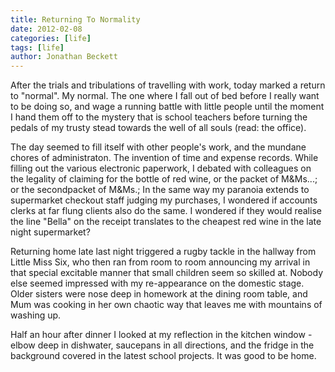 ```yaml
---
title: Returning To Normality
date: 2012-02-08
categories: [life]
tags: [life]
author: Jonathan Beckett
---
```


After the trials and tribulations of travelling with work, today marked a return to "normal". My normal. The one where I fall out of bed before I really want to be doing so, and wage a running battle with little people until the moment I hand them off to the mystery that is school teachers before turning the pedals of my trusty stead towards the well of all souls (read: the office).

The day seemed to fill itself with other people's work, and the mundane chores of administraton. The invention of time and expense records. While filling out the various electronic paperwork, I debated with colleagues on the legality of claiming for the bottle of red wine, or the packet of M&Ms...; or the secondpacket of M&Ms.; In the same way my paranoia extends to supermarket checkout staff judging my purchases, I wondered if accounts clerks at far flung clients also do the same. I wondered if they would realise the line "Bella" on the receipt translates to the cheapest red wine in the late night supermarket?

Returning home late last night triggered a rugby tackle in the hallway from Little Miss Six, who then ran from room to room announcing my arrival in that special excitable manner that small children seem so skilled at. Nobody else seemed impressed with my re-appearance on the domestic stage. Older sisters were nose deep in homework at the dining room table, and Mum was cooking in her own chaotic way that leaves me with mountains of washing up.

Half an hour after dinner I looked at my reflection in the kitchen window - elbow deep in dishwater, saucepans in all directions, and the fridge in the background covered in the latest school projects. It was good to be home.